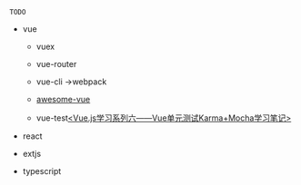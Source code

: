 `TODO`
- vue 
    - vuex
    - vue-router
    - vue-cli ->webpack
    - [awesome-vue](https://github.com/vuejs/awesome-vue)

    - vue-test[<Vue.js学习系列六——Vue单元测试Karma+Mocha学习笔记>](https://blog.csdn.net/violetjack0808/article/details/73740395?utm_source=blogxgwz0)

- react 
- extjs 
- typescript